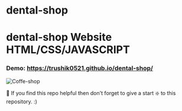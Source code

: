 # dental-shop

# dental-shop Website HTML/CSS/JAVASCRIPT

### Demo: https://trushik0521.github.io/dental-shop/

![Coffe-shop](https://github.com/Trushik0521/dental-shop/blob/main/images/photo.png)

🙏 If you find this repo helpful then don't forget to give a start ❇️  to this repository. :)
